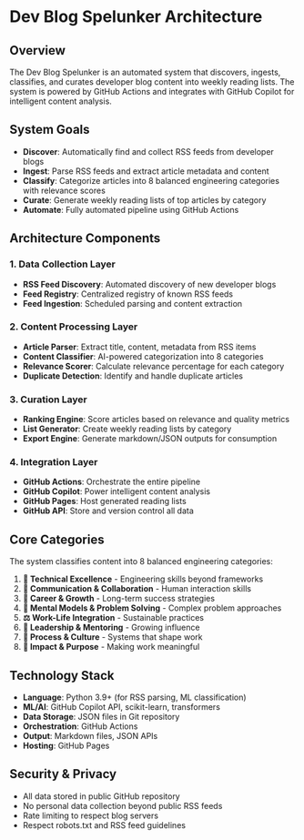 # Dev Blog Spelunker Architecture

## Overview

The Dev Blog Spelunker is an automated system that discovers, ingests, classifies, and curates developer blog content into weekly reading lists. The system is powered by GitHub Actions and integrates with GitHub Copilot for intelligent content analysis.

## System Goals

- **Discover**: Automatically find and collect RSS feeds from developer blogs
- **Ingest**: Parse RSS feeds and extract article metadata and content
- **Classify**: Categorize articles into 8 balanced engineering categories with relevance scores
- **Curate**: Generate weekly reading lists of top articles by category
- **Automate**: Fully automated pipeline using GitHub Actions

## Architecture Components

### 1. Data Collection Layer
- **RSS Feed Discovery**: Automated discovery of new developer blogs
- **Feed Registry**: Centralized registry of known RSS feeds
- **Feed Ingestion**: Scheduled parsing and content extraction

### 2. Content Processing Layer
- **Article Parser**: Extract title, content, metadata from RSS items
- **Content Classifier**: AI-powered categorization into 8 categories
- **Relevance Scorer**: Calculate relevance percentage for each category
- **Duplicate Detection**: Identify and handle duplicate articles

### 3. Curation Layer
- **Ranking Engine**: Score articles based on relevance and quality metrics
- **List Generator**: Create weekly reading lists by category
- **Export Engine**: Generate markdown/JSON outputs for consumption

### 4. Integration Layer
- **GitHub Actions**: Orchestrate the entire pipeline
- **GitHub Copilot**: Power intelligent content analysis
- **GitHub Pages**: Host generated reading lists
- **GitHub API**: Store and version control all data

## Core Categories

The system classifies content into 8 balanced engineering categories:

1. **🔧 Technical Excellence** - Engineering skills beyond frameworks
2. **💬 Communication & Collaboration** - Human interaction skills
3. **🚀 Career & Growth** - Long-term success strategies
4. **🧠 Mental Models & Problem Solving** - Complex problem approaches
5. **⚖️ Work-Life Integration** - Sustainable practices
6. **🌱 Leadership & Mentoring** - Growing influence
7. **🔄 Process & Culture** - Systems that shape work
8. **🎯 Impact & Purpose** - Making work meaningful

## Technology Stack

- **Language**: Python 3.9+ (for RSS parsing, ML classification)
- **ML/AI**: GitHub Copilot API, scikit-learn, transformers
- **Data Storage**: JSON files in Git repository
- **Orchestration**: GitHub Actions
- **Output**: Markdown files, JSON APIs
- **Hosting**: GitHub Pages

## Security & Privacy

- All data stored in public GitHub repository
- No personal data collection beyond public RSS feeds
- Rate limiting to respect blog servers
- Respect robots.txt and RSS feed guidelines